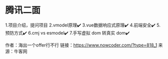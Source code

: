 # 腾讯二面

1.项目介绍，提问项目
2.vmodel原理✔️
3.vue数据响应式原理✔️
4.前端安全✔️
5.预防方式✔️
6.cmj vs esmodel✔️
7.手写虚拟 dom 转真实 dom✔️



作者：海出一个offer行不行
链接：https://www.nowcoder.com/?type=818_1
来源：牛客网